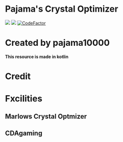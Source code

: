# Pajama's Crystal Optimizer
[![](https://img.shields.io/badge/dynamic/json?color=blue&label=JitPack&query=latestOk&url=https://jitpack.io/api/builds/com.github.Fxcilities/PluginCore/latest&style=for-the-badge)](https://jitpack.io/#Fxcilities/PluginCore)
[![](https://img.shields.io/badge/dynamic/json?color=blue&label=JavaDoc&query=latestOk&url=https://jitpack.io/api/builds/com.github.Fxcilities/PluginCore/latest&style=for-the-badge)](https://javadoc.jitpack.io/com/github/Fxcilities/PluginCore/latest/javadoc/index.html)
[![CodeFactor](https://www.codefactor.io/repository/github/fxcilities/plugincore/badge?style=for-the-badge)](https://www.codefactor.io/repository/github/fxcilities/plugincore)

# Created by pajama10000
<h4>This resource is made in kotlin</h4>


# Credit

# Fxcilities
## Marlows Crystal Optmizer
## CDAgaming
